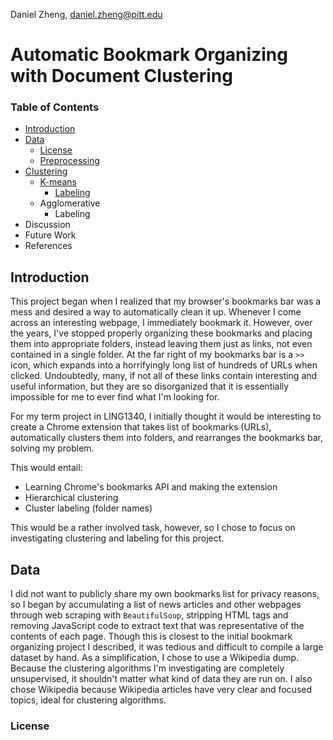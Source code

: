 Daniel Zheng, [daniel.zheng@pitt.edu](mailto:daniel.zheng@pitt.edu)
# Automatic Bookmark Organizing with Document Clustering
### Table of Contents
- [Introduction](#introduction)
- [Data](#data)
  - [License](#license)
  - [Preprocessing](#preprocessing)
- [Clustering](#clustering)
  - [K-means](#k-means)
    - [Labeling](#labeling)
  - Agglomerative
    - Labeling
- Discussion
- Future Work
- References

## Introduction
This project began when I realized that my browser's bookmarks bar was a mess and desired a way to automatically clean it up. Whenever I come across an interesting webpage, I immediately bookmark it. However, over the years, I've stopped properly organizing these bookmarks and placing them into appropriate folders, instead leaving them just as links, not even contained in a single folder. At the far right of my bookmarks bar is a `>>` icon, which expands into a horrifyingly long list of hundreds of URLs when clicked. Undoubtedly, many, if not all of these links contain interesting and useful information, but they are so disorganized that it is essentially impossible for me to ever find what I'm looking for.

For my term project in LING1340, I initially thought it would be interesting to create a Chrome extension that takes list of bookmarks (URLs), automatically clusters them into folders, and rearranges the bookmarks bar, solving my problem.

This would entail:
- Learning Chrome's bookmarks API and making the extension
- Hierarchical clustering
- Cluster labeling (folder names)

This would be a rather involved task, however, so I chose to focus on investigating clustering and labeling for this project.

## Data
I did not want to publicly share my own bookmarks list for privacy reasons, so I began by accumulating a list of news articles and other webpages through web scraping with `BeautifulSoup`, stripping HTML tags and removing JavaScript code to extract text that was representative of the contents of each page. Though this is closest to the initial bookmark organizing project I described, it was tedious and difficult to compile a large dataset by hand. As a simplification, I chose to use a Wikipedia dump. Because the clustering algorithms I'm investigating are completely unsupervised, it shouldn't matter what kind of data they are run on. I also chose Wikipedia because Wikipedia articles have very clear and focused topics, ideal for clustering algorithms.
### License
